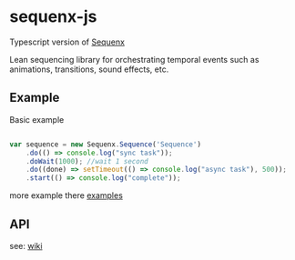 sequenx-js
==========
Typescript version of [Sequenx](https://github.com/Silphid/Sequenx)

Lean sequencing library for orchestrating temporal events such as animations, transitions, sound effects, etc.

Example
-------
Basic example
```Typescript

var sequence = new Sequenx.Sequence('Sequence')
    .do(() => console.log("sync task"));
    .doWait(1000); //wait 1 second
    .do((done) => setTimeout(() => console.log("async task"), 500));
    .start(() => console.log("complete"));

```

more example there [examples]([/lvlstudio/sequenx-js/tree/master/examples)

API
---
see: [wiki](/lvlstudio/sequenx-js/wiki)

